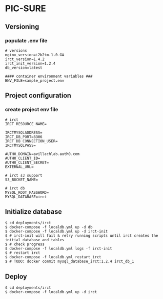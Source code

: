 # PIC-SURE

## Versioning

### populate .env file

```
# versions
nginx_version=i2b2tm.1.0-GA
irct_version=1.4.2
irct_init_version=1.2.4
db_version=latest

#### container environment variables ###
ENV_FILE=sample_project.env
```

## Project configuration

### create project env file

```
# irct
IRCT_RESOURCE_NAME=

IRCTMYSQLADDRESS=
IRCT_DB_PORT=3306
IRCT_DB_CONNECTION_USER=
IRCTMYSQLPASS=

AUTH0_DOMAIN=avillachlab.auth0.com
AUTH0_CLIENT_ID=
AUTH0_CLIENT_SECRET=
EXTERNAL_URL=

# irct s3 support
S3_BUCKET_NAME=

# irct db
MYSQL_ROOT_PASSWORD=
MYSQL_DATABASE=irct
```

## Initialize database

```
$ cd deployments/irct
$ docker-compose -f localdb.yml up -d db
$ docker-compose -f localdb.yml up -d irct-init
$ # irct-init will fail & retry running scripts until irct creates the initial database and tables
$ # check progress
$ docker-compose -f localdb.yml logs -f irct-init
$ # restart irct
$ docker-compose -f localdb.yml restart irct
$ # TODO: docker commit mysql_database_irct:1.2.4 irct_db_1
```

## Deploy

```
$ cd deployments/irct
$ docker-compose -f localdb.yml up -d irct
```
